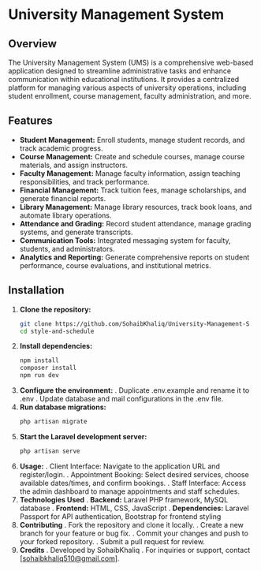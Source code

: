# University Management System

## Overview

The University Management System (UMS) is a comprehensive web-based application designed to streamline administrative tasks and enhance communication within educational institutions. It provides a centralized platform for managing various aspects of university operations, including student enrollment, course management, faculty administration, and more.

## Features

- **Student Management:** Enroll students, manage student records, and track academic progress.
- **Course Management:** Create and schedule courses, manage course materials, and assign instructors.
- **Faculty Management:** Manage faculty information, assign teaching responsibilities, and track performance.
- **Financial Management:** Track tuition fees, manage scholarships, and generate financial reports.
- **Library Management:** Manage library resources, track book loans, and automate library operations.
- **Attendance and Grading:** Record student attendance, manage grading systems, and generate transcripts.
- **Communication Tools:** Integrated messaging system for faculty, students, and administrators.
- **Analytics and Reporting:** Generate comprehensive reports on student performance, course evaluations, and institutional metrics.

## Installation

1. **Clone the repository:**
   ```bash
   git clone https://github.com/SohaibKhaliq/University-Management-S
   cd style-and-schedule
2. **Install dependencies:**
   ```bash
   npm install
   composer install
   npm run dev
3. **Configure the environment:**
    . Duplicate .env.example and rename it to .env
    . Update database and mail configurations in the .env file.
5. **Run database migrations:**
    ```bash
    php artisan migrate
6. **Start the Laravel development server:**
    ```bash
    php artisan serve
7. **Usage:**
   . Client Interface: Navigate to the application URL and register/login.
   . Appointment Booking: Select desired services, choose available dates/times, and confirm bookings.
   . Staff Interface: Access the admin dashboard to manage appointments and staff schedules.
8. **Technologies Used**
   . **Backend:** Laravel PHP framework, MySQL database
   . **Frontend:** HTML, CSS, JavaScript
   . **Dependencies:** Laravel Passport for API authentication, Bootstrap for frontend styling
9. **Contributing**
   . Fork the repository and clone it locally.
   . Create a new branch for your feature or bug fix.
   . Commit your changes and push to your forked repository.
   . Submit a pull request for review.
10. **Credits**
   . Developed by SohaibKhaliq
   . For inquiries or support, contact [sohaibkhaliq510@gmail.com].
